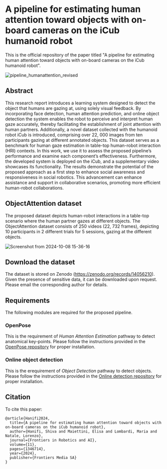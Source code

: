 # A pipeline for estimating human attention toward objects with on-board cameras on the iCub humanoid robot
This is the official repository of the paper titled "A pipeline for estimating human attention toward objects with on-board cameras on the iCub humanoid robot".

![pipeline_humanattention_revised](https://github.com/user-attachments/assets/42e6035f-7760-41c2-8b8a-a18d67974000)

## Abstract
This research report introduces a learning system designed to detect the object that humans are gazing at, using solely visual feedback. By incorporating face detection, human attention prediction, and online object detection the system enables the robot to perceive and interpret human gaze accurately, thereby facilitating the establishment of joint attention with human partners. Additionally, a novel dataset collected with the humanoid robot iCub is introduced, comprising over 22, 000 images from ten participants gazing at different annotated objects. This dataset serves as a benchmark for human gaze estimation in table-top human-robot interaction (HRI) contexts. In this work, we use it to assess the proposed pipeline’s performance and examine each component’s effectiveness. Furthermore, the developed system is deployed on the iCub, and a supplementary video showcases its functionality. The results demonstrate the potential of the proposed approach as a first step to enhance social awareness and responsiveness in social robotics. This advancement can enhance assistance and support in collaborative scenarios, promoting more efficient human-robot collaborations.

## ObjectAttention dataset
The proposed dataset depicts human-robot interactions in a table-top scenario where the human partner gazes at different objects. The ObjectAttention dataset consists of 250 videos (22, 732 frames), depicting 10 participants in 2 different trials for 5 sessions, gazing at the different objects.

![Screenshot from 2024-10-08 15-36-16](https://github.com/user-attachments/assets/b73ffefc-71c4-42ac-bedd-b96bc011aedb)

## Download the dataset
The dataset is stored on Zenodo (https://zenodo.org/records/14056210). Given the presence of sensitive data, it can be downloaded upon request. Please email the corresponding author for details.

## Requirements
The following modules are required for the proposed pipeline. 

### OpenPose
This is the requirement of _Human Attention Estimation_ pathway to detect anatomical key-points. Please follow the instructions provided in the [OpenPose repository](https://github.com/CMU-Perceptual-Computing-Lab/openpose) for proper installation.

### Online object detection
This is the erequirement of _Object Detection_ pathway to detect objects. Please follow the instructions provided in the [Online detection repository](https://github.com/hsp-iit/online-detection) for proper installation.

## Citation
To cite this paper:

```
@article{Hanifi2024,
  title={A pipeline for estimating human attention toward objects with on-board cameras on the iCub humanoid robot},
  author={Hanifi, Shiva and Maiettini, Elisa and Lombardi, Maria and Natale, Lorenzo},
  journal={Frontiers in Robotics and AI},
  volume={11},
  pages={1346714},
  year={2024},
  publisher={Frontiers Media SA}
}
```
